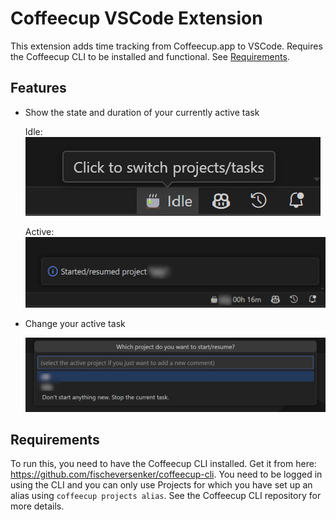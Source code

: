 # Coffeecup VSCode Extension

This extension adds time tracking from Coffeecup.app to VSCode. Requires the Coffeecup CLI to be installed and functional. See [Requirements](#requirements).

## Features

- Show the state and duration of your currently active task

  Idle:\
  ![idle status bar item](images/status_bar_idle.png)

  Active:\
  ![active status bar item](images/status_bar_active.png)

- Change your active task

  ![project selection for new task](images/quick_pick.png)

## Requirements

To run this, you need to have the Coffeecup CLI installed. Get it from here: https://github.com/fischeversenker/coffeecup-cli.
You need to be logged in using the CLI and you can only use Projects for which you have set up an alias using `coffeecup projects alias`. See the Coffeecup CLI repository for more details.
